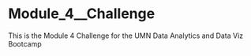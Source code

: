 # Module_4__Challenge
This is the Module 4 Challenge for the UMN Data Analytics and Data Viz Bootcamp
